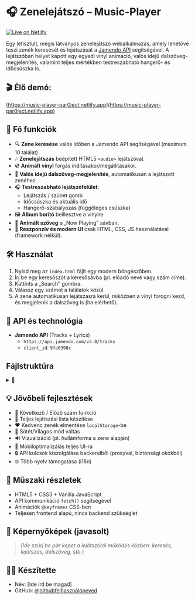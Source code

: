 # 🎧 Zenelejátszó – Music-Player

[![Live on Netlify](https://img.shields.io/badge/Live_on-Netlify-brightgreen?style=for-the-badge&logo=netlify&logoColor=white)]([https://music-player-par0ject.netlify.app](https://music-player-par0ject.netlify.app))

Egy letisztult, mégis látványos zenelejátszó webalkalmazás, amely lehetővé teszi zenék keresését és lejátszását a [Jamendo API](https://developer.jamendo.com/) segítségével. A lejátszóban helyet kapott egy egyedi vinyl animáció, valós idejű dalszöveg-megjelenítés, valamint teljes mértékben testreszabható hangerő- és időcsúszka is.

## 🎬 Élő demó:
[https://music-player-par0ject.netlify.app](https://music-player-par0ject.netlify.app) 

## 🔑 Fő funkciók

- 🔍 **Zene keresése** valós időben a Jamendo API segítségével (maximum 10 találat).
- 🎶 **Zenelejátszás** beépített HTML5 `<audio>` lejátszóval.
- 💿 **Animált vinyl** forgás indításakor/megállításakor.
- 📜 **Valós idejű dalszöveg-megjelenítés**, automatikusan a lejátszott zenéhez.
- 🎧 **Testreszabható lejátszófelület**:
  - Lejátszás / szünet gomb
  - Időcsúszka és aktuális idő
  - Hangerő-szabályozás (függőleges csúszka)
- 🖼 **Album borító** beillesztve a vinylre
- 🔄 **Animált szöveg** a „Now Playing” sávban.
- 🎨 **Reszponzív és modern UI** csak HTML, CSS, JS használatával (framework nélkül).

## 🛠 Használat

1. Nyisd meg az `index.html` fájlt egy modern böngészőben.
2. Írj be egy keresőszót a keresősávba (pl. előadó neve vagy szám címe).
3. Kattints a „Search” gombra.
4. Válassz egy számot a találatok közül.
5. A zene automatikusan lejátszásra kerül, miközben a vinyl forogni kezd, és megjelenik a dalszöveg is (ha elérhető).

## 🔗 API és technológia

- **Jamendo API** (Tracks + Lyrics)
  - `https://api.jamendo.com/v3.0/tracks`
  - `client_id`: `9fa0398c`

## Fájlstruktúra

<details>
  <summary>📁</summary>
  
```bash
.
└── Music-Player/
    ├── index.teml
    ├── html/
    ├── js/
    │   └── indexscr.js
    ├── css/
    │   └── indexstyle.css
    └── img/
        ├── vinyl.png
        └── icon/
            └── vinyl-icon.png
```
</details>

## 💡 Jövőbeli fejlesztések

- 🔀 Következő / Előző szám funkció
- 📃 Teljes lejátszási lista készítése
- ❤️ Kedvenc zenék elmentése `localStorage`-be
- 🌙 Sötét/Világos mód váltás
- 🔊 Vizualizáció (pl. hullámforma a zene alapján)
- 📱 Mobiloptimalizálás teljes UI-ra
- 🔒 API kulcsok kiszolgálása backendből (proxyval, biztonsági okokból)
- 🌐 Több nyelv támogatása (i18n)

## 🧪 Műszaki részletek

- HTML5 + CSS3 + Vanilla JavaScript
- API kommunikáció `fetch()` segítségével
- Animációk `@keyframes` CSS-ben
- Teljesen frontend alapú, nincs backend szükséglet

## 📸 Képernyőképek (javasolt)

> *(Ide szúrj be pár képet a lejátszóról működés közben: keresés, lejátszás, dalszöveg, stb.)*

## 🧑‍💻 Készítette

- Név: [Ide írd be magad]
- GitHub: [@githubfelhasználóneved](https://github.com/te)
